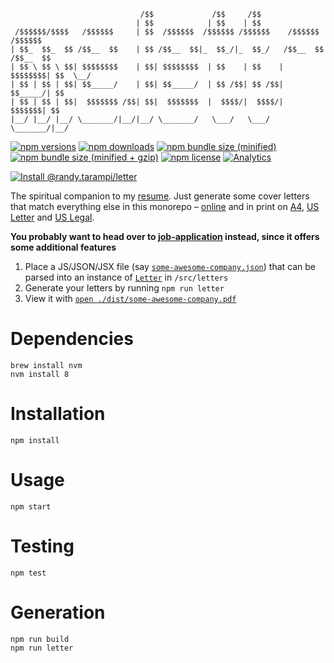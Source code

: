 ```plaintext
                             /$$             /$$     /$$                        
                            | $$            | $$    | $$                        
 /$$$$$$/$$$$   /$$$$$$     | $$  /$$$$$$  /$$$$$$ /$$$$$$    /$$$$$$   /$$$$$$ 
| $$_  $$_  $$ /$$__  $$    | $$ /$$__  $$|_  $$_/|_  $$_/   /$$__  $$ /$$__  $$
| $$ \ $$ \ $$| $$$$$$$$    | $$| $$$$$$$$  | $$    | $$    | $$$$$$$$| $$  \__/
| $$ | $$ | $$| $$_____/    | $$| $$_____/  | $$ /$$| $$ /$$| $$_____/| $$      
| $$ | $$ | $$|  $$$$$$$ /$$| $$|  $$$$$$$  |  $$$$/|  $$$$/|  $$$$$$$| $$      
|__/ |__/ |__/ \_______/|__/|__/ \_______/   \___/   \___/   \_______/|__/      
```

[![npm versions](https://img.shields.io/npm/v/@randy.tarampi/letter.svg?style=flat-square)](https://www.npmjs.com/package/@randy.tarampi/letter) [![npm downloads](https://img.shields.io/npm/dt/@randy.tarampi/letter.svg?style=flat-square)](https://www.npmjs.com/package/@randy.tarampi/letter) [![npm bundle size (minified)](https://img.shields.io/bundlephobia/min/@randy.tarampi/letter.svg?style=flat-square)](https://www.npmjs.com/package/@randy.tarampi/letter) [![npm bundle size (minified + gzip)](https://img.shields.io/bundlephobia/minzip/@randy.tarampi/letter.svg?style=flat-square)](https://www.npmjs.com/package/@randy.tarampi/letter) [![npm license](https://img.shields.io/npm/l/@randy.tarampi/letter.svg?registry_uri=https%3A%2F%2Fregistry.npmjs.com&style=flat-square)](https://www.npmjs.com/package/@randy.tarampi/letter) [![Analytics](https://ga-beacon.appspot.com/UA-50921068-1/beacon/github/randytarampi/me/tree/master/packages/letter?flat&useReferrer)](https://github.com/igrigorik/ga-beacon)

[![Install @randy.tarampi/letter](https://nodeico.herokuapp.com/@randy.tarampi/letter.svg)](https://www.npmjs.com/package/@randy.tarampi/letter)

The spiritual companion to my [resume](../resume). Just generate some cover letters that match everything else in this monorepo – [online](https://www.randytarampi.ca/letter) and in print on [A4](https://github.com/randytarampi/me/blob/master/packages/letter/docs/letter.a4.pdf), [US Letter](https://github.com/randytarampi/me/blob/master/packages/letter/docs/letter.letter.pdf) and [US Legal](https://github.com/randytarampi/me/blob/master/packages/letter/docs/letter.legal.pdf).

**You probably want to head over to [job-application](../job-application) instead, since it offers some additional features**

1. Place a JS/JSON/JSX file (say [`some-awesome-company.json`](./src/letters/some-awesome-company.json)) that can be parsed into an instance of [`Letter`](./src/lib/letter) in `/src/letters`
2. Generate your letters by running `npm run letter`
3. View it with [`open ./dist/some-awesome-company.pdf`](./dist/some-awesome-company.pdf)

# Dependencies

```
brew install nvm
nvm install 8
```

# Installation

```
npm install
```

# Usage

```
npm start
```

# Testing

```
npm test
```

# Generation

```
npm run build
npm run letter
```
